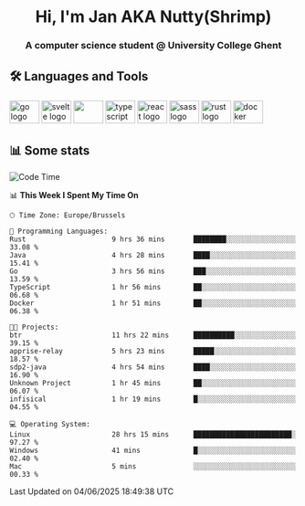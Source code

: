 <h1 align="center">Hi, I'm Jan AKA Nutty(Shrimp)</h1>
<h3 align="center">A computer science student @ University College Ghent</h3>

<h2 align="left">🛠️ Languages and Tools</h2>

###

<div align="left">
  <img src="https://cdn.jsdelivr.net/gh/devicons/devicon/icons/go/go-original.svg" height="40" width="52" alt="go logo"  />
  <img src="https://cdn.jsdelivr.net/gh/devicons/devicon@latest/icons/svelte/svelte-original.svg"  height="40" width="52" alt="svelte logo" />
  <img src="https://cdn.jsdelivr.net/gh/devicons/devicon@latest/icons/tailwindcss/tailwindcss-original.svg" height="40" width="52" />
  <img src="https://cdn.jsdelivr.net/gh/devicons/devicon/icons/typescript/typescript-original.svg" height="40" width="52" alt="typescript logo"  />
  <img src="https://cdn.jsdelivr.net/gh/devicons/devicon/icons/react/react-original.svg" height="40" width="52" alt="react logo"  />
  <img src="https://cdn.jsdelivr.net/gh/devicons/devicon/icons/sass/sass-original.svg" height="40" width="52" alt="sass logo"  />
  <img src="https://cdn.jsdelivr.net/gh/devicons/devicon@latest/icons/rust/rust-original.svg" height="40" width="52" alt="rust logo" />
  <img src="https://cdn.jsdelivr.net/gh/devicons/devicon/icons/docker/docker-original.svg" height="40" width="52" alt="docker logo"  />
</div>

<h2>📊 Some stats</h2>

<!--START_SECTION:waka-->
![Code Time](http://img.shields.io/badge/Code%20Time-6%2C020%20hrs%2036%20mins-blue)

📊 **This Week I Spent My Time On** 

```text
🕑︎ Time Zone: Europe/Brussels

💬 Programming Languages: 
Rust                     9 hrs 36 mins       ████████░░░░░░░░░░░░░░░░░   33.08 % 
Java                     4 hrs 28 mins       ████░░░░░░░░░░░░░░░░░░░░░   15.41 % 
Go                       3 hrs 56 mins       ███░░░░░░░░░░░░░░░░░░░░░░   13.59 % 
TypeScript               1 hr 56 mins        ██░░░░░░░░░░░░░░░░░░░░░░░   06.68 % 
Docker                   1 hr 51 mins        ██░░░░░░░░░░░░░░░░░░░░░░░   06.38 % 

🐱‍💻 Projects: 
btr                      11 hrs 22 mins      ██████████░░░░░░░░░░░░░░░   39.15 % 
apprise-relay            5 hrs 23 mins       █████░░░░░░░░░░░░░░░░░░░░   18.57 % 
sdp2-java                4 hrs 54 mins       ████░░░░░░░░░░░░░░░░░░░░░   16.90 % 
Unknown Project          1 hr 45 mins        ██░░░░░░░░░░░░░░░░░░░░░░░   06.07 % 
infisical                1 hr 19 mins        █░░░░░░░░░░░░░░░░░░░░░░░░   04.55 % 

💻 Operating System: 
Linux                    28 hrs 15 mins      ████████████████████████░   97.27 % 
Windows                  41 mins             █░░░░░░░░░░░░░░░░░░░░░░░░   02.40 % 
Mac                      5 mins              ░░░░░░░░░░░░░░░░░░░░░░░░░   00.33 % 
```


 Last Updated on 04/06/2025 18:49:38 UTC
<!--END_SECTION:waka-->
